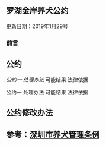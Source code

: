 

## 罗湖金岸养犬公约

更新日期：2019年1月29号

### 前言



## 公约

*公约一*
*处理办法*
可能结果
法律依据


公约一
处理办法
可能结果
法律依据


## 公约修改办法


## 参考：[深圳市养犬管理条例](https://baike.baidu.com/item/深圳市养犬管理条例)



